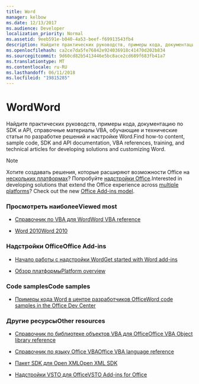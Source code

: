 ```yaml
---
title: Word
manager: kelbow
ms.date: 12/13/2017
ms.audience: Developer
localization_priority: Normal
ms.assetid: 9eeb591e-b040-4a53-beef-f69913543fb4
description: Найдите практических руководств, примеры кода, документацию по SDK и API, справочные материалы VBA, обучающие и технические статьи по разработке решений и настройке Word.
ms.openlocfilehash: ca2ce7da5fe76842e924036918c41470d202b834
ms.sourcegitcommit: 9d60cd82b5413446e5bc8ace2cd689f683fb41a7
ms.translationtype: MT
ms.contentlocale: ru-RU
ms.lasthandoff: 06/11/2018
ms.locfileid: "19815285"
---
```

# <a name="word"></a><span data-ttu-id="b4371-103">Word</span><span class="sxs-lookup"><span data-stu-id="b4371-103">Word</span></span>

<span data-ttu-id="b4371-104">Найдите практических руководств, примеры кода, документацию по SDK и API, справочные материалы VBA, обучающие и технические статьи по разработке решений и настройке Word.</span><span class="sxs-lookup"><span data-stu-id="b4371-104">Find how-to content, sample code, SDK and API documentation, VBA references, training, and technical articles for developing solutions and customizing Word.</span></span>
  
> [!NOTE]
> <span data-ttu-id="b4371-p101">Хотите создавать решения, которые расширяют возможности Office на [нескольких платформах](https://docs.microsoft.com/ru-ru/office/dev/add-ins/overview/office-add-in-availability)? Попробуйте [надстройки Office](https://docs.microsoft.com/ru-ru/office/dev/add-ins/overview/office-add-ins).</span><span class="sxs-lookup"><span data-stu-id="b4371-p101">Interested in developing solutions that extend the Office experience across [multiple platforms](https://docs.microsoft.com/ru-ru/office/dev/add-ins/overview/office-add-in-availability)? Check out the new [Office Add-ins model](https://docs.microsoft.com/ru-ru/office/dev/add-ins/overview/office-add-ins).</span></span>  
  
### <a name="viewed-most"></a><span data-ttu-id="b4371-107">Просмотреть наиболее</span><span class="sxs-lookup"><span data-stu-id="b4371-107">Viewed most</span></span>
  
- [<span data-ttu-id="b4371-108">Справочник по VBA для Word</span><span class="sxs-lookup"><span data-stu-id="b4371-108">Word VBA reference</span></span>](https://msdn.microsoft.com/ru-ru/library/ee861527.aspx)
  
- [<span data-ttu-id="b4371-109">Word 2010</span><span class="sxs-lookup"><span data-stu-id="b4371-109">Word 2010</span></span>](https://msdn.microsoft.com/ru-ru/library/office/ff601860%28v=office.14%29.aspx)
  
### <a name="office-add-ins"></a><span data-ttu-id="b4371-110">Надстройки Office</span><span class="sxs-lookup"><span data-stu-id="b4371-110">Office Add-ins</span></span>
  
- [<span data-ttu-id="b4371-111">Начало работы с надстройки Word</span><span class="sxs-lookup"><span data-stu-id="b4371-111">Get started with Word add-ins</span></span>](https://docs.microsoft.com/ru-ru/office/dev/add-ins/quickstarts/word-quickstart)
  
- [<span data-ttu-id="b4371-112">Обзор платформы</span><span class="sxs-lookup"><span data-stu-id="b4371-112">Platform overview</span></span>](https://docs.microsoft.com/ru-ru/office/dev/add-ins/overview/office-add-ins)
  
### <a name="code-samples"></a><span data-ttu-id="b4371-113">Code samples</span><span class="sxs-lookup"><span data-stu-id="b4371-113">Code samples</span></span>
  
- [<span data-ttu-id="b4371-114">Примеры кода Word в центре разработчиков Office</span><span class="sxs-lookup"><span data-stu-id="b4371-114">Word code samples in the Office Dev Center</span></span>](https://developer.microsoft.com/en-us/word/gallery/?filterBy=Word,Samples)
  
### <a name="other-resources"></a><span data-ttu-id="b4371-115">Другие ресурсы</span><span class="sxs-lookup"><span data-stu-id="b4371-115">Other resources</span></span>
  
- [<span data-ttu-id="b4371-116">Справочник по библиотеке объектов VBA для Office</span><span class="sxs-lookup"><span data-stu-id="b4371-116">Office VBA Object library reference</span></span>](http://msdn.microsoft.com/library/727c4e1c-e13c-7bac-e833-b1322607dfd3%28Office.15%29.aspx)
  
- [<span data-ttu-id="b4371-117">Справочник по языку Office VBA</span><span class="sxs-lookup"><span data-stu-id="b4371-117">Office VBA language reference</span></span>](http://msdn.microsoft.com/library/9c1e8386-0309-c52c-856b-963220382eb8%28Office.15%29.aspx)
  
- [<span data-ttu-id="b4371-118">Пакет SDK для Open XML</span><span class="sxs-lookup"><span data-stu-id="b4371-118">Open XML SDK</span></span>](http://msdn.microsoft.com/library/f6a9ae68-7989-4208-97f5-3c945137a0ab%28Office.15%29.aspx)
  
- [<span data-ttu-id="b4371-119">Надстройки VSTO для Office</span><span class="sxs-lookup"><span data-stu-id="b4371-119">VSTO Add-ins for Office</span></span>](https://msdn.microsoft.com/ru-ru/library/jj620922.aspx)
  

